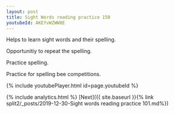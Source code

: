 ```yaml
---
layout: post
title: Sight Words reading practice 150
youtubeId: AKEYvWZWW8E
---
```

 
 
Helps to learn sight words and their spelling.

Opportunitiy to repeat the spelling. 

Practice spelling. 
 
Practice for spelling bee competitions. 
 
{% include youtubePlayer.html id=page.youtubeId %}
 
 
{% include analytics.html %} 
[Next]({{ site.baseurl }}{% link  split2/_posts/2019-12-30-Sight words reading practice 101.md%})
 
